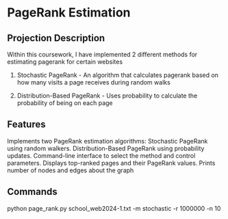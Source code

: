 # PageRank Estimation

## Projection Description

Within this coursework, I have implemented 2 different methods for estimating pagerank for certain websites

1. Stochastic PageRank - An algorithm that calculates pagerank based on how many visits a page receives during
random walks

2. Distribution-Based PageRank - Uses probability to calculate the probability of being on each page

## Features

Implements two PageRank estimation algorithms:
Stochastic PageRank using random walkers. 
Distribution-Based PageRank using probability updates. 
Command-line interface to select the method and control parameters.
Displays top-ranked pages and their PageRank values.
Prints number of nodes and edges about the graph 

## Commands

python page_rank.py school_web2024-1.txt -m stochastic -r 1000000 -n 10
